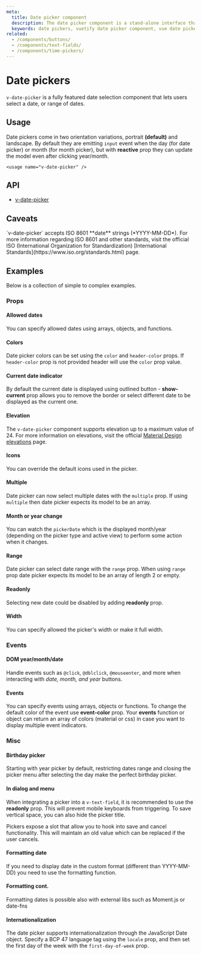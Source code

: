 ```yaml
---
meta:
  title: Date picker component
  description: The date picker component is a stand-alone interface that allows the selection of a date, month and year.
  keywords: date pickers, vuetify date picker component, vue date picker component
related:
  - /components/buttons/
  - /components/text-fields/
  - /components/time-pickers/
---
```


# Date pickers

`v-date-picker` is a fully featured date selection component that lets users select a date, or range of dates.

<entry-ad />

## Usage

Date pickers come in two orientation variations, portrait **(default)** and landscape. By default they are emitting `input` event when the day (for date picker) or month (for month picker), but with **reactive** prop they can update the model even after clicking year/month.

`<usage name="v-date-picker" />`

## API

- [v-date-picker](../../api/v-date-picker)

## Caveats

<alert type="warning">
  `v-date-picker` accepts ISO 8601 **date** strings (*YYYY-MM-DD*). For more information regarding ISO 8601 and other standards, visit the official ISO (International Organization for Standardization) [International Standards](https://www.iso.org/standards.html) page.
</alert>

## Examples

Below is a collection of simple to complex examples.

### Props

#### Allowed dates

You can specify allowed dates using arrays, objects, and functions.

<example file="v-date-picker/prop-date-allowed-dates" />

#### Colors

Date picker colors can be set using the `color` and `header-color` props. If `header-color` prop is not provided header will use the `color` prop value.

<example file="v-date-picker/prop-date-colorable" />

#### Current date indicator

By default the current date is displayed using outlined button - **show-current** prop allows you to remove the border or select different date to be displayed as the current one.

<example file="v-date-picker/prop-date-current" />

#### Elevation

The `v-date-picker` component supports elevation up to a maximum value of 24. For more information on elevations, visit the official [Material Design elevations](https://material.io/design/environment/elevation.html) page.

<example file="v-date-picker/prop-elevation" />

#### Icons

You can override the default icons used in the picker.

<example file="v-date-picker/prop-date-icons" />

#### Multiple

Date picker can now select multiple dates with the `multiple` prop. If using `multiple` then date picker expects its model to be an array.

<example file="v-date-picker/prop-date-multiple" />

#### Month or year change

You can watch the `pickerDate` which is the displayed month/year (depending on the picker type and active view) to perform some action when it changes.

<example file="v-date-picker/prop-date-picker-date" />

#### Range

Date picker can select date range with the `range` prop. When using `range` prop date picker expects its model to be an array of length 2 or empty.

<example file="v-date-picker/prop-date-range" />

#### Readonly

Selecting new date could be disabled by adding **readonly** prop.

<example file="v-date-picker/prop-date-readonly" />

#### Width

You can specify allowed the picker's width or make it full width.

<example file="v-date-picker/prop-date-width" />

### Events

#### DOM year/month/date

Handle events such as `@click`, `@dblclick`, `@mouseenter`, and more when interacting with *date, month, and year* buttons.

<example file="v-date-picker/event-date-button-events" />

#### Events

You can specify events using arrays, objects or functions. To change the default color of the event use **event-color** prop. Your **events** function or object can return an array of colors (material or css) in case you want to display multiple event indicators.

<example file="v-date-picker/event-date-events" />

### Misc

#### Birthday picker

Starting with year picker by default, restricting dates range and closing the picker menu after selecting the day make the perfect birthday picker.

<example file="v-date-picker/prop-date-birthday" />

#### In dialog and menu

When integrating a picker into a `v-text-field`, it is recommended to use the **readonly** prop. This will prevent mobile keyboards from triggering. To save vertical space, you can also hide the picker title.

Pickers expose a slot that allow you to hook into save and cancel functionality. This will maintain an old value which can be replaced if the user cancels.

<example file="v-date-picker/misc-date-dialog-and-menu" />

#### Formatting date

If you need to display date in the custom format (different than YYYY-MM-DD) you need to use the formatting function.

<example file="v-date-picker/misc-date-formatting" />

#### Formatting cont.

Formatting dates is possible also with external libs such as Moment.js or date-fns

<example file="v-date-picker/misc-date-formatting-moment-datefns" />

#### Internationalization

The date picker supports internationalization through the JavaScript Date object. Specify a BCP 47 language tag using the `locale` prop, and then set the first day of the week with the `first-day-of-week` prop.

<example file="v-date-picker/misc-date-internationalization" />

<backmatter />
